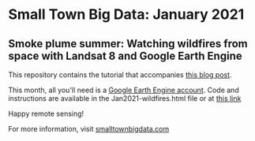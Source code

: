# Small Town Big Data: January 2021
## Smoke plume summer: Watching wildfires from space with Landsat 8 and Google Earth Engine

This repository contains the tutorial that accompanies [this blog post](http://www.smalltownbigdata.com/blog/jan2021-wildfires.html). 

This month, all you'll need is a [Google Earth Engine account](https://signup.earthengine.google.com/). Code and instructions are available in the Jan2021-wildfires.html file or at [this link](http://smalltownbigdata.github.io/smalltownbigdata/jan2020-wildfires/jan2021-wildfires.html) 

Happy remote sensing! 

For more information, visit [smalltownbigdata.com](http://www.smalltownbigdata.com) 
